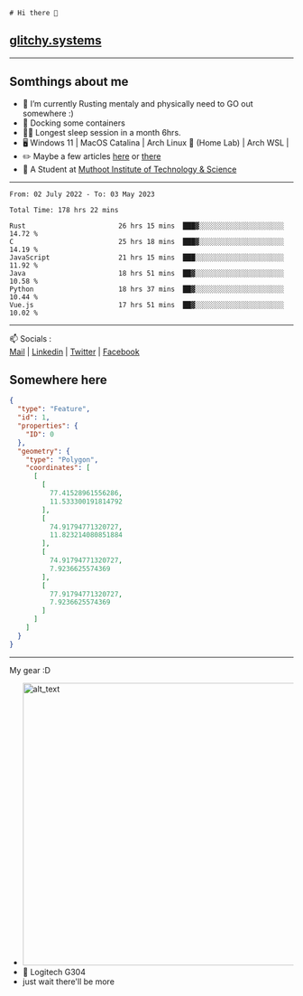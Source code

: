 ```
# Hi there 👋
```
## [glitchy.systems](https://glitchy.systems)
---

## Somthings about me



- 🌱 I’m currently Rusting mentaly and physically need to GO out somewhere :)
- 🐋 Docking some containers
- 😶‍🌫️ Longest sleep session in a month 6hrs.
- 🖥️ Windows 11 | MacOS Catalina | Arch Linux 🦩 (Home Lab) | Arch WSL |
- ✏️ Maybe a few articles [here](https://medium.com/@advaithnarayanan8) or [there](https://medium.com/@advaithnarayanan8)
- 📑 A Student at [Muthoot Institute of Technology & Science](https://mgmits.ac.in/)



---

<!--START_SECTION:waka-->

```text
From: 02 July 2022 - To: 03 May 2023

Total Time: 178 hrs 22 mins

Rust                       26 hrs 15 mins  ███▓░░░░░░░░░░░░░░░░░░░░░   14.72 %
C                          25 hrs 18 mins  ███▓░░░░░░░░░░░░░░░░░░░░░   14.19 %
JavaScript                 21 hrs 15 mins  ███░░░░░░░░░░░░░░░░░░░░░░   11.92 %
Java                       18 hrs 51 mins  ██▓░░░░░░░░░░░░░░░░░░░░░░   10.58 %
Python                     18 hrs 37 mins  ██▓░░░░░░░░░░░░░░░░░░░░░░   10.44 %
Vue.js                     17 hrs 51 mins  ██▓░░░░░░░░░░░░░░░░░░░░░░   10.02 %
```

<!--END_SECTION:waka-->

---

📫 Socials :<br>
[Mail](mailto:advaithnarayanan8@gmail.com) | [Linkedin](https://www.linkedin.com/in/advaith-narayanan-a72152214/) | [Twitter](https://twitter.com/advaithnarayan) | [Facebook](https://screenmessage.com/qinq)

## Somewhere here

```geojson
{
  "type": "Feature",
  "id": 1,
  "properties": {
    "ID": 0
  },
  "geometry": {
    "type": "Polygon",
    "coordinates": [
      [
        [
          77.41528961556286,
          11.533300191814792
        ],
        [
          74.91794771320727,
          11.823214080851884
        ],
        [
          74.91794771320727,
          7.9236625574369
        ],
        [
          77.91794771320727,
          7.9236625574369
        ]
      ]
    ]
  }
}
```


--- 
My gear :D

- [<img alt="alt_text" width="500px" src="https://valid.x86.fr/cache/banner/xv24bv-6.png" />](https://valid.x86.fr/xv24bv)
- 🐁 Logitech G304
- just wait there'll be more

